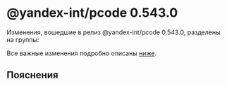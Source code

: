 # @yandex-int/pcode 0.543.0

<!-- ЧЕЛОВЕЧЕСКОЕ ВСТУПЛЕНИЕ -->

Изменения, вошедшие в релиз @yandex-int/pcode 0.543.0, разделены на группы:

Все важные изменения подробно описаны [ниже](#Пояснения).

## Пояснения

